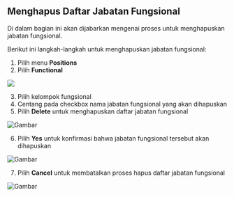 ## **Menghapus Daftar Jabatan Fungsional**

Di dalam bagian ini akan dijabarkan mengenai proses untuk menghapuskan jabatan fungsional. 

Berikut ini langkah-langkah untuk menghapuskan jabatan fungsional:

1. Pilih menu **Positions**
2. Pilih **Functional**

![](media/ae4eaa2087b05743e98f60c7d456f1b5.png)

3. Pilih kelompok fungsional
4. Centang pada checkbox nama jabatan fungsional yang akan dihapuskan
5. Pilih **Delete** untuk menghapuskan daftar jabatan fungsional

![Gambar](_screenshot/.png/?sanitize=true)

6. Pilih **Yes** untuk konfirmasi bahwa jabatan fungsional tersebut akan dihapuskan

![Gambar](_screenshot/.png/?sanitize=true)

7. Pilih **Cancel** untuk membatalkan proses hapus daftar jabatan fungsional

![Gambar](_screenshot/.png/?sanitize=true)